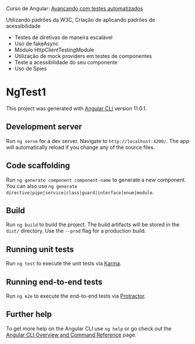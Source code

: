 Curso de Angular: [Avançando com testes automatizados](https://cursos.alura.com.br/course/angular-avancando-testes-automatizados)

Utilizando padrões da W3C, Criação de  aplicando padrões de acessibilidade

- Testes de diretivas de maneira escalável
- Uso de fakeAsync
- Módulo HttpClientTestingModule
- Utilização de mock providers em testes de componentes
- Teste a acessibilidade do seu componente
- Uso de Spies


# NgTest1

This project was generated with [Angular CLI](https://github.com/angular/angular-cli) version 11.0.1.

## Development server

Run `ng serve` for a dev server. Navigate to `http://localhost:4200/`. The app will automatically reload if you change any of the source files.

## Code scaffolding

Run `ng generate component component-name` to generate a new component. You can also use `ng generate directive|pipe|service|class|guard|interface|enum|module`.

## Build

Run `ng build` to build the project. The build artifacts will be stored in the `dist/` directory. Use the `--prod` flag for a production build.

## Running unit tests

Run `ng test` to execute the unit tests via [Karma](https://karma-runner.github.io).

## Running end-to-end tests

Run `ng e2e` to execute the end-to-end tests via [Protractor](http://www.protractortest.org/).

## Further help

To get more help on the Angular CLI use `ng help` or go check out the [Angular CLI Overview and Command Reference](https://angular.io/cli) page.
